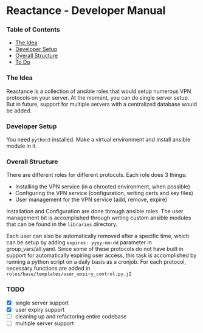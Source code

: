 # Reactance - Developer Manual

### Table of Contents
- [The Idea](#the-idea)
- [Developer Setup](#developer-setup)
- [Overall Structure](#overall-structure)
- [To Do](#todo)

### The Idea
Reactance is a collection of ansible roles that would setup numerous VPN protocols on your server. At the moment, you can do single server setup. But in future, support for multiple servers with a centralized database would be added.

### Developer Setup
You need `python3` installed. Make a virtual environment and install ansible module in it.

### Overall Structure
There are different roles for different protocols. Each role does 3 things:
- Installing the VPN service (in a chrooted environment, when possible)
- Configuring the VPN service (configuration, writing certs and key files)
- User management for the VPN service (add, remove, expire)

Installation and Configuration are done through ansible roles. The user management bit is accomplished through writing custom ansible modules that can be found in the `libraries` directory.

Each user can also be automatically removed after a specific time, which can be setup by adding `expires: yyyy-mm-dd` parameter in group_vars/all.yaml. Since some of these protocols do not have built in support for automatically expiring user access, this task is accomplished by running a python script on a daily basis as a cronjob. For each protocol, necessary functions are added in `roles/base/templates/user_expiry_control.py.j2`

### TODO
- [X] single server support
- [X] user expiry support
- [ ] cleaning up and refactoring entire codebase
- [ ] multiple server support
